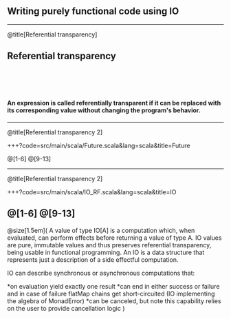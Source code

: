## Writing purely functional code using IO


---


@title[Referential transparency]
## Referential transparency
<br/>
<br/>
<br/>

#### An expression is called **referentially transparent** if it can be replaced with its corresponding value without changing the program's behavior.

---
@title[Referential transparency 2]

+++?code=src/main/scala/Future.scala&lang=scala&title=Future

@[1-6]
@[9-13]

---
@title[Referential transparency 2]

+++?code=src/main/scala/IO_RF.scala&lang=scala&title=IO

@[1-6]
@[9-13]
---
@size[1.5em](
A value of type IO[A] is a computation which, when evaluated, can perform effects before returning a value of type A.
IO values are pure, immutable values and thus preserves referential transparency, being usable in functional programming.
An IO is a data structure that represents just a description of a side effectful computation.

IO can describe synchronous or asynchronous computations that:

*on evaluation yield exactly one result
*can end in either success or failure and in case of failure flatMap chains get short-circuited (IO implementing the algebra of MonadError)
*can be canceled, but note this capability relies on the user to provide cancellation logic
)